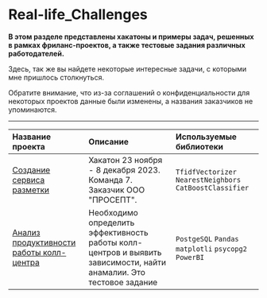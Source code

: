 <!-- Real-life_Challenges -->
# Real-life_Challenges  

**В этом разделе представлены хакатоны и примеры задач, решенных в рамках фриланс-проектов, а также тестовые задания различных работодателей.**

Здесь, так же вы найдете некоторые интересные задачи, с которыми мне пришлось столкнуться.

Обратите внимание, что из-за соглашений о конфиденциальности для некоторых проектов данные были изменены, а названия заказчиков не упоминаются.

---

| Название проекта | Описание | Используемые библиотеки | 
| :---------------------- | :---------------------- | :---------------------- |
| [Создание сервиса разметки](https://github.com/TrollenGoblinson/Prosept_23-08-2023) |Хакатон 23 ноября - 8 декабря 2023. Команда 7. Заказчик ООО "ПРОСЕПТ". | `TfidfVectorizer` `NearestNeighbors` `CatBoostClassifier` |-
| [Анализ продуктивности работы колл-центра](https://github.com/TrollenGoblinson/ooo_xxxx/blob/main/README.md) | Необходимо определить эффективность работы колл-центров и выявить зависимости, найти анамалии. Это тестовое задание| `PostgeSQL` `Pandas` `matplotli` `psycopg2` `PowerBI` |-

<!--[Определение токсичных коментариев пользователей](ML_text/README.md)|Интернет-магазин запускает новый сервис. Пользователи могут редактировать и дополнять описания товаров, как в вики-сообществах. То есть клиенты предлагают свои правки и комментируют изменения других. Требуется инструмент, который будет искать токсичные комментарии и отправлять их на модерацию. (Обработка текста)| `pandas` `catboost` `seaborn` `matplotlib` `sklearn` `nltk` `re` `wordcloud` `PIL *(для картинок)*` `pandarallel` |-
| [Прогнозирование заказов такси](time_series/README.md) | Компания по предоставлению услуг такси собрала исторические данные о заказах такси в аэропортах. Чтобы привлекать больше водителей в период пиковой нагрузки, нужно спрогнозировать количество заказов такси на следующий час. (Временные ряды) | `pandas` `catboost` `matplotlib` `sklearn` `lightgbm` `statsmodels` `numpy` |-
-->
